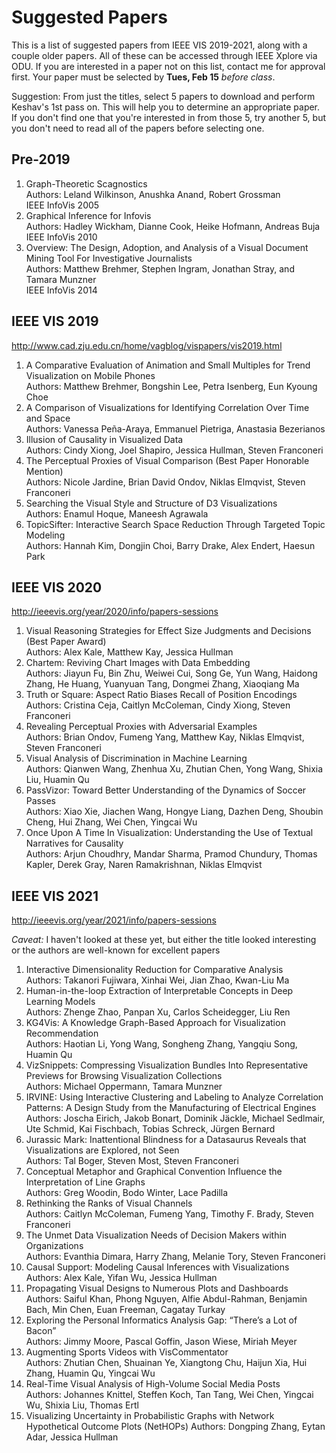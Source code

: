 # Suggested Papers

This is a list of suggested papers from IEEE VIS 2019-2021, along with a couple older papers. All of these can be accessed through IEEE Xplore via ODU. If you are interested in a paper not on this list, contact me for approval first. Your paper must be selected by **Tues, Feb 15** *before class*.

Suggestion: From just the titles, select 5 papers to download and perform Keshav's 1st pass on.  This will help you to determine an appropriate paper.  If you don't find one that you're interested in from those 5, try another 5, but you don't need to read all of the papers before selecting one.

## Pre-2019

1. Graph-Theoretic Scagnostics  
Authors: Leland Wilkinson, Anushka Anand, Robert Grossman  
IEEE InfoVis 2005
1. Graphical Inference for Infovis  
Authors: Hadley Wickham, Dianne Cook, Heike Hofmann, Andreas Buja  
IEEE InfoVis 2010
1. Overview: The Design, Adoption, and Analysis of a Visual Document Mining Tool For Investigative Journalists  
Authors: Matthew Brehmer, Stephen Ingram, Jonathan Stray, and Tamara Munzner  
IEEE InfoVis 2014

## IEEE VIS 2019

<http://www.cad.zju.edu.cn/home/vagblog/vispapers/vis2019.html>

1. A Comparative Evaluation of Animation and Small Multiples for Trend Visualization on Mobile Phones  
Authors: Matthew Brehmer, Bongshin Lee, Petra Isenberg, Eun Kyoung Choe
1. A Comparison of Visualizations for Identifying Correlation Over Time and Space  
Authors: Vanessa Peña-Araya, Emmanuel Pietriga, Anastasia Bezerianos
1. Illusion of Causality in Visualized Data  
Authors: Cindy Xiong, Joel Shapiro, Jessica Hullman, Steven Franconeri
1. The Perceptual Proxies of Visual Comparison  (Best Paper Honorable Mention)  
Authors: Nicole Jardine, Brian David Ondov, Niklas Elmqvist, Steven Franconeri
1. Searching the Visual Style and Structure of D3 Visualizations  
Authors: Enamul Hoque, Maneesh Agrawala
1. TopicSifter: Interactive Search Space Reduction Through Targeted Topic Modeling  
Authors: Hannah Kim, Dongjin Choi, Barry Drake, Alex Endert, Haesun Park

## IEEE VIS 2020

<http://ieeevis.org/year/2020/info/papers-sessions>

1. Visual Reasoning Strategies for Effect Size Judgments and Decisions
(Best Paper Award)  
Authors: Alex Kale, Matthew Kay, Jessica Hullman
1. Chartem: Reviving Chart Images with Data Embedding  
Authors: Jiayun Fu, Bin Zhu, Weiwei Cui, Song Ge, Yun Wang, Haidong Zhang, He Huang, Yuanyuan Tang, Dongmei Zhang, Xiaoqiang Ma
1. Truth or Square: Aspect Ratio Biases Recall of Position Encodings  
Authors: Cristina Ceja, Caitlyn McColeman, Cindy Xiong, Steven Franconeri
1. Revealing Perceptual Proxies with Adversarial Examples  
Authors: Brian Ondov, Fumeng Yang, Matthew Kay, Niklas Elmqvist, Steven Franconeri
1. Visual Analysis of Discrimination in Machine Learning  
Authors: Qianwen Wang, Zhenhua Xu, Zhutian Chen, Yong Wang, Shixia Liu, Huamin Qu
1. PassVizor: Toward Better Understanding of the Dynamics of Soccer Passes  
Authors: Xiao Xie, Jiachen Wang, Hongye Liang, Dazhen Deng, Shoubin Cheng, Hui Zhang, Wei Chen, Yingcai Wu
1. Once Upon A Time In Visualization: Understanding the Use of Textual Narratives for Causality  
Authors: Arjun Choudhry, Mandar Sharma, Pramod Chundury, Thomas Kapler, Derek Gray, Naren Ramakrishnan, Niklas Elmqvist

## IEEE VIS 2021

<http://ieeevis.org/year/2021/info/papers-sessions>

*Caveat:* I haven't looked at these yet, but either the title looked interesting or the authors are well-known for excellent papers

1. Interactive Dimensionality Reduction for Comparative Analysis  
 Authors: Takanori Fujiwara, Xinhai Wei, Jian Zhao, Kwan-Liu Ma
1. Human-in-the-loop Extraction of Interpretable Concepts in Deep Learning Models  
 Authors: Zhenge Zhao, Panpan Xu, Carlos Scheidegger, Liu Ren
1. KG4Vis: A Knowledge Graph-Based Approach for Visualization Recommendation  
 Authors: Haotian Li, Yong Wang, Songheng Zhang, Yangqiu Song, Huamin Qu
1. VizSnippets: Compressing Visualization Bundles Into Representative Previews for Browsing Visualization Collections  
Authors: Michael Oppermann, Tamara Munzner
1. IRVINE: Using Interactive Clustering and Labeling to Analyze Correlation Patterns: A Design Study from the Manufacturing of Electrical Engines  
Authors: Joscha Eirich, Jakob Bonart, Dominik Jäckle, Michael Sedlmair, Ute Schmid, Kai Fischbach, Tobias Schreck, Jürgen Bernard
1. Jurassic Mark: Inattentional Blindness for a Datasaurus Reveals that Visualizations are Explored, not Seen  
Authors: Tal Boger, Steven Most, Steven Franconeri
1. Conceptual Metaphor and Graphical Convention Influence the Interpretation of Line Graphs  
Authors: Greg Woodin, Bodo Winter, Lace Padilla
1. Rethinking the Ranks of Visual Channels  
Authors: Caitlyn McColeman, Fumeng Yang, Timothy F. Brady, Steven Franconeri
1. The Unmet Data Visualization Needs of Decision Makers within Organizations  
Authors: Evanthia Dimara, Harry Zhang, Melanie Tory, Steven Franconeri
1. Causal Support: Modeling Causal Inferences with Visualizations  
Authors: Alex Kale, Yifan Wu, Jessica Hullman
1. Propagating Visual Designs to Numerous Plots and Dashboards  
Authors: Saiful Khan, Phong Nguyen, Alfie Abdul-Rahman, Benjamin Bach, Min Chen, Euan Freeman, Cagatay Turkay
1. Exploring the Personal Informatics Analysis Gap: “There’s a Lot of Bacon”  
Authors: Jimmy Moore, Pascal Goffin, Jason Wiese, Miriah Meyer
1. Augmenting Sports Videos with VisCommentator  
Authors: Zhutian Chen, Shuainan Ye, Xiangtong Chu, Haijun Xia, Hui Zhang, Huamin Qu, Yingcai Wu
1. Real-Time Visual Analysis of High-Volume Social Media Posts  
Authors: Johannes Knittel, Steffen Koch, Tan Tang, Wei Chen, Yingcai Wu, Shixia Liu, Thomas Ertl
1. Visualizing Uncertainty in Probabilistic Graphs with Network   Hypothetical Outcome Plots (NetHOPs)
Authors: Dongping Zhang, Eytan Adar, Jessica Hullman
